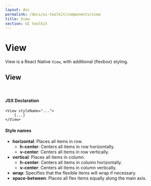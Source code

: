 ```yaml
---
layout: doc
permalink: /docs/ui-toolkit/components/view
title: View
section: UI toolkit
---
```


# View

View is a React Native `View`, with additional (flexbox) styling.
  
## View
<br />

#### JSX Declaration
```JSX
<View styleName="...">
    {...}
</View>
```  

#### Style names

* **horizontal**: Places all items in row.
  * **h-center**: Centers all items in row horizontally.
  * **v-center**: Centers all items in row vertically.
* **vertical**: Places all items in column.
  * **h-center**: Centers all items in column horizontally.
  * **v-center**: Centers all items in column vertically.
* **wrap**: Specifies that the flexible items will wrap if necessary.
* **space-between**: Places all flex items equally along the main axis.
